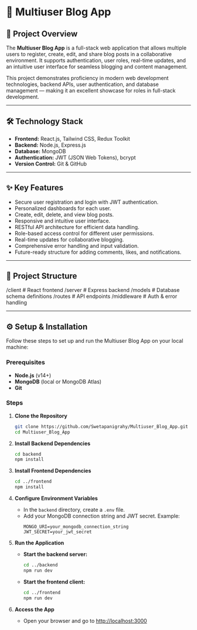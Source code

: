 # 🚀 Multiuser Blog App

## 📌 Project Overview
The **Multiuser Blog App** is a full-stack web application that allows multiple users to register, create, edit, and share blog posts in a collaborative environment. It supports authentication, user roles, real-time updates, and an intuitive user interface for seamless blogging and content management.

This project demonstrates proficiency in modern web development technologies, backend APIs, user authentication, and database management — making it an excellent showcase for roles in full-stack development.

---

## 🛠️ Technology Stack
- **Frontend:** React.js, Tailwind CSS, Redux Toolkit
- **Backend:** Node.js, Express.js
- **Database:** MongoDB
- **Authentication:** JWT (JSON Web Tokens), bcrypt
- **Version Control:** Git & GitHub

---

## ✨ Key Features
- Secure user registration and login with JWT authentication.
- Personalized dashboards for each user.
- Create, edit, delete, and view blog posts.
- Responsive and intuitive user interface.
- RESTful API architecture for efficient data handling.
- Role-based access control for different user permissions.
- Real-time updates for collaborative blogging.
- Comprehensive error handling and input validation.
- Future-ready structure for adding comments, likes, and notifications.


---

## 📂 Project Structure
/client # React frontend
/server # Express backend
/models # Database schema definitions
/routes # API endpoints
/middleware # Auth & error handling

---


## ⚙️ Setup & Installation

Follow these steps to set up and run the Multiuser Blog App on your local machine:

### Prerequisites
- **Node.js** (v14+)
- **MongoDB** (local or MongoDB Atlas)
- **Git**

### Steps

1. **Clone the Repository**
    ```bash
    git clone https://github.com/Swetapanigrahy/Multiuser_Blog_App.git
    cd Multiuser_Blog_App
    ```

2. **Install Backend Dependencies**
    ```bash
    cd backend
    npm install
    ```

3. **Install Frontend Dependencies**
    ```bash
    cd ../frontend
    npm install
    ```

4. **Configure Environment Variables**
    - In the `backend` directory, create a `.env` file.
    - Add your MongoDB connection string and JWT secret. Example:
      ```env
      MONGO_URI=your_mongodb_connection_string
      JWT_SECRET=your_jwt_secret
      ```

5. **Run the Application**
    - **Start the backend server:**
      ```bash
      cd ../backend
      npm run dev
      ```
    - **Start the frontend client:**
      ```bash
      cd ../frontend
      npm run dev
      ```

6. **Access the App**
    - Open your browser and go to [http://localhost:3000](http://localhost:3000)


